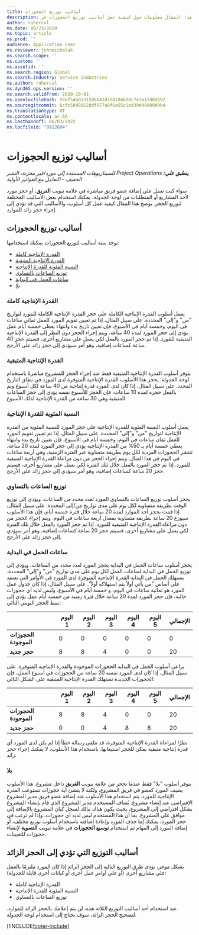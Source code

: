 ```yaml
---
title: أساليب توزيع الحجوزات
description: يوفر هذا المقال معلومات حول كيفية عمل أساليب توزيع الحجوزات في Project Operations.
author: ruhercul
ms.date: 09/23/2020
ms.topic: article
ms.prod: ''
audience: Application User
ms.reviewer: johnmichalak
ms.search.scope: ''
ms.custom: ''
ms.assetid: ''
ms.search.region: Global
ms.search.industry: Service industries
ms.author: ruhercul
ms.dyn365.ops.version: ''
ms.search.validFrom: 2020-10-01
ms.openlocfilehash: 55bf54ada3150bb42d1d47046ddc7e3a1fd8d192
ms.sourcegitcommit: 6cfc50d89528df977a8f6a55c1ad39d99800d9b4
ms.translationtype: HT
ms.contentlocale: ar-SA
ms.lasthandoff: 06/03/2022
ms.locfileid: "8912684"
---
```

# <a name="booking-allocation-methods"></a>أساليب توزيع الحجوزات

_**ينطبق علي:** ‏‫Project Operations للسيناريوهات المستندة إلى مورد/غير مخزنة‬، ‏‫النشر الخفيف – التعامل مع الفواتير الأولية‬_

سواء كنت تعمل على إضافة عضو فريق مباشرة في علامة تبويب **الفريق**، أو حجز مورد لأحد المشاريع أو المتطلبات من لوحة الجدولة، يمكنك استخدام بعض الأساليب المختلفة لتوزيع الحجز. يوضح هذا المقال كيفية عمل كل أسلوب، والأساليب التي قد تؤدي إلى إجراء حجز زائد للموارد.

## <a name="booking-allocation-methods"></a>أساليب توزيع الحجوزات

توجد ستة أساليب لتوزيع الحجوزات يمكنك استخدامها:

- [القدرة الإنتاجية كاملة](#full)
- [القدرة الإنتاجية المتبقية](#remaining)
- [النسبة المئوية للقدرة الإنتاجية](#percentage)
- [توزيع الساعات بالتساوي](#evenly)
- [ساعات الحمل في البداية](#front)
- [‏‫بلا](#none)

### <a name="full-capacity"></a><a name="full"></a>القدرة الإنتاجية كاملة 
يعمل أسلوب القدرة الإنتاجية الكاملة على حجز القدرة الإنتاجية الكاملة للمورد لتواريخ "من" و"إلى" المحددة. على سبيل المثال، إذا تم تعيين تقويم المورد للعمل ثماني ساعات في اليوم، وخمسة أيام في الأسبوع، فإن تعيين تاريخ بدء وانتهاء يغطي خمسة أيام عمل يؤدي إلى حجز المورد لمدة 40 ساعة. ويتم إجراء الحجز دون النظر إلى القدرة الإنتاجية المتبقية للمَورد. إذا تم حجز المورد بالفعل لكي يعمل على مشاريع أخرى، فسيتم حجز 40 ساعة كساعات إضافية، وهو أمر سيؤدي إلى حجز زائد على الأرجح.

### <a name="remaining-capacity"></a><a name="remaining"></a>القدرة الإنتاجية المتبقية
يتوفر أسلوب القدرة الإنتاجية المتبقية فقط عند إجراء الحجز للمشروع مباشرةً باستخدام لوحة الجدولة. يحجز هذا الأسلوب القدرة الإنتاجية المتوفرة لدى المورد في نطاق التاريخ المحدد. على سبيل المثال، إذا كان لدى المورد قدرة إنتاجية من 40 ساعة لكل أسبوع وتم بالفعل حجزه لمدة 10 ساعات، فإن الحجز للأسبوع نفسه يؤدي إلى حجز الساعات المتبقية وهي 30 ساعة من القدرة الإنتاجية لذلك الأسبوع.

### <a name="percentage-capacity"></a><a name="percentage"></a>النسبة المئوية للقدرة الإنتاجية
يعمل أسلوب النسبة المئوية للقدرة الإنتاجية‬ على حجز المورد للنسبة المئوية من القدرة الإنتاجية لتواريخ "من" و"إلى" المحددة. على سبيل المثال، إذا تم تعيين تقويم المورد للعمل ثمان ساعات في اليوم، وخمسة أيام في الأسبوع، فإن تعيين تاريخ بدء وانتهاء يغطي خمسة أيام بـ 50% من القدرة الإنتاجية يؤدي إلى حجز المورد لمدة 20 ساعة. تنتشر الحجوزات الفردية لكل يوم بطريقة متساوية عبر الفترة الزمنية، وهي أربعة ساعات في اليوم في هذا المثال. ويتم إجراء الحجز من دون مراعاة القدرة الإنتاجية المتبقية للمورد. إذا تم حجز المورد بالفعل خلال تلك الفترة لكي يعمل على مشاريع أخرى، فسيتم حجز 20 ساعة كساعات إضافية، وهو أمر سيؤدي إلى حجز زائد على الأرجح.

### <a name="evenly-distribute-hours"></a><a name="evenly"></a>توزيع الساعات بالتساوي
يحجز أسلوب توزيع الساعات بالتساوي المورد لعدد محدد من الساعات، ويؤدي إلى توزيع الوقت بطريقة متساوية لكل يوم على مدى تواريخ من/إلى المحددة.‬ على سبيل المثال، إذا قمت بحجز أحد الموارد لمدة 20 ساعة خلال فترة خمسة أيام، فإن هذا الأسلوب سيوزع 20 ساعة بطريقة متساوية بمعدل أربعة ساعات في اليوم. ويتم إجراء الحجز من دون مراعاة القدرة الإنتاجية المتبقية للمورد. إذا تم حجز المورد بالفعل خلال تلك الفترة لكي يعمل على مشاريع أخرى، فسيتم حجز 20 ساعة كساعات إضافية، وهو أمر سيؤدي إلى حجز زائد على الأرجح.

### <a name="front-load-hours"></a><a name="front"></a>ساعات الحمل في البداية
يحجز أسلوب ساعات الحمل في البداية‬ يحجز المورد لعدد محدد من الساعات، ويؤدي إلى توزيع الحمل في البداية لساعات العمل لكل يوم على مدى تواريخ "من" و"إلى" المحددة.‬ يستهلك الحمل في البداية القدرة الإنتاجية المتوفرة لدى المورد في الأوامر التي تعتمد على أساس "من يأتي أولاً يتم استهلاكه أولاً". على سبيل المثال، إذا كان جدول عمل المورد هو ثمانية ساعات في اليوم، و خمسة أيام في الأسبوع، وليس لديه أي حجوزات حالية، فإن حجز المورد لمدة 20 ساعة خلال فترة زمنية من خمسة أيام عمل يؤدي إلى نمط الحجز اليومي التالي: 

|                           |    اليوم 1    |    اليوم 2    |    اليوم 3    |    اليوم 4    |    اليوم 5    |    الإجمالي    |
|---------------------------|-------------|-------------|-------------|-------------|-------------|-------------|
|    **الحجوزات الموجودة**    |    0        |    0        |    0        |    0        |    0        |    0        |
|    **حجز جديد**          |    8        |    8        |    4        |    0        |    0        |    20       |

يراعي أسلوب الحمل في البداية الحجوزات الموجودة والقدرة الإنتاجية المتوفرة. على سبيل المثال، إذا كان لدى المورد نفسه 20 ساعة من الحجوزات في أسبوع العمل، فإن الحجوزات الجديدة تستهلك القدرة الإنتاجية المتبقية على الشكل التالي:

|                     | اليوم 1 | اليوم 2 | اليوم 3 | اليوم 4 | اليوم 5 | الإجمالي |
|---------------------|-------|-------|-------|-------|-------|-------|
| **الحجوزات الموجودة** | 8     | 8     | 4     | 0     | 0     | 20    |
| **حجز جديد**       | 0     | 0     | 4     | 8     | 8     | 20    |

نظرًا لمراعاة القدرة الإنتاجية المتوفرة، قد تتلقى رسالة خطأ إذا لم يكن لدى المورد أي قدرة إنتاجية متبقية يمكن للحجز استيعابها. باستخدام هذا الأسلوب، لا يمكنك إجراء حجز زائد.

### <a name="none"></a><a name="none"></a>بلا
يتوفر أسلوب "بلا" فقط عندما تحجز من علامة تبويب **الفريق** داخل مشروع. هذا الأسلوب يضيف المورد كعضو في فريق المشروع، ولكنه لا ينشئ أية حجوزات تستوعب القدرة الإنتاجية للمورد. يتم استخدام هذا الأسلوب عند إضافة عضو فريق مدير المشروع الافتراضي عند إنشاء مشروع. يُضاف المستخدم مدير المشروع الذي قام بإنشاء المشروع بشكل افتراضي إلى المشروع، بحيث يكون هناك مالك لسجل كيان المشروع بالإضافة إلى موافق على المشروع. بما أن هذا المستخدم ليس لديه أي حجوزات، وإذا لم ترغب في حجز المورد، يمكنك إما حذف المورد وإعادة إضافته باستخدام أسلوب توزيع مختلف، أو إضافة المورد إلى المهام ثم استخدام **توسيع الحجوزات** في علامة تبويب **التسوية** لإنشاء حجوزات للتعيينات.

## <a name="allocation-methods-that-lead-to-overbooking"></a>أساليب التوزيع التي تؤدي إلى الحجز الزائد
بشكل موجز، تؤدي طرق التوزيع التالية إلى الحجز الزائد إذا كان المورد ملتزمًا بالعمل على مشاريع أخرى (أو على أوامر عمل أخرى أو كيانات أخرى قابلة للجدولة):

- القدرة الإنتاجية كاملة
- النسبة المئوية للقدرة الإنتاجية
- توزيع الساعات بالتساوي‬

عند استخدام أحد أساليب التوزيع الثلاثة هذه، لن يتم إعلامك بالحجز الزائد للموارد. لتصحيح الحجز الزائد، سوف تحتاج إلى استخدام لوحة الجدولة.


[!INCLUDE[footer-include](../includes/footer-banner.md)]